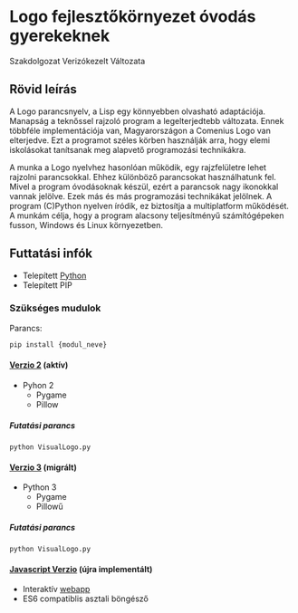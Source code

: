 # Logo fejlesztőkörnyezet óvodás gyerekeknek 
Szakdolgozat Verizókezelt Változata

## Rövid leírás

A Logo parancsnyelv, a Lisp egy könnyebben olvasható adaptációja. Manapság a teknőssel rajzoló program a legelterjedtebb változata. Ennek többféle implementációja van, Magyarországon a Comenius Logo van elterjedve. Ezt a programot széles körben használják arra, hogy elemi iskolásokat tanítsanak meg alapvető programozási technikákra.

A munka a Logo nyelvhez hasonlóan működik, egy rajzfelületre lehet rajzolni parancsokkal. Ehhez
különböző parancsokat használhatunk fel. Mivel a program óvodásoknak készül, ezért a parancsok
nagy ikonokkal vannak jelölve. Ezek más és más programozási technikákat jelölnek. A program
(C)Python nyelven íródik, ez biztosítja a multiplatform működését. A munkám célja, hogy a program
alacsony teljesítményű számítógépeken fusson, Windows és Linux környezetben. 


## Futtatási infók

- Telepített [Python](https://www.python.org/)
- Telepített PIP

### Szükséges mudulok

Parancs:
```sh
pip install {modul_neve}
```

#### [Verzio 2](https://github.com/wahur666/VisualLogo/tree/master/szakdoliV2) (aktív)

- Pyhon 2
    - Pygame
    - Pillow

##### Futatási parancs

    python VisualLogo.py

#### [Verzio 3](https://github.com/wahur666/VisualLogo/tree/master/szakdoliV3) (migrált)

- Python 3
    - Pygame
    - Pillowű

##### Futatási parancs

    python VisualLogo.py




#### [Javascript Verzio](https://github.com/wahur666/VisualLogo/tree/master/docs) (újra implementált)

- Interaktív [webapp](http://wahur666.github.io/VisualLogo/)
- ES6 compatiblis asztali böngésző

